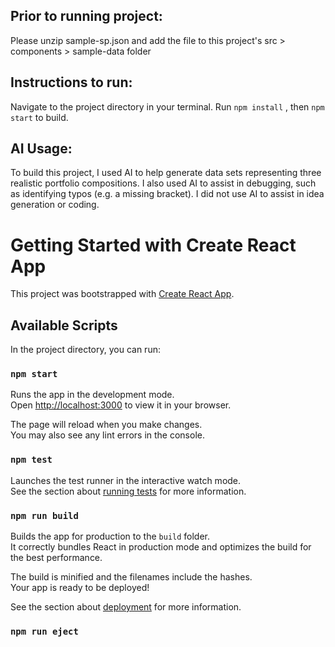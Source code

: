 ## Prior to running project: 
Please unzip sample-sp.json and add the file to this project's src > components > sample-data folder

## Instructions to run: 
Navigate to the project directory in your terminal. Run `npm install` , then `npm start` to build.

## AI Usage:
To build this project, I used AI to help generate data sets representing three realistic portfolio compositions. I also used AI to assist in debugging, such as identifying typos (e.g. a missing bracket). I did not use AI to assist in idea generation or coding.







# Getting Started with Create React App

This project was bootstrapped with [Create React App](https://github.com/facebook/create-react-app).

## Available Scripts
In the project directory, you can run:

### `npm start`

Runs the app in the development mode.\
Open [http://localhost:3000](http://localhost:3000) to view it in your browser.

The page will reload when you make changes.\
You may also see any lint errors in the console.

### `npm test`

Launches the test runner in the interactive watch mode.\
See the section about [running tests](https://facebook.github.io/create-react-app/docs/running-tests) for more information.

### `npm run build`

Builds the app for production to the `build` folder.\
It correctly bundles React in production mode and optimizes the build for the best performance.

The build is minified and the filenames include the hashes.\
Your app is ready to be deployed!

See the section about [deployment](https://facebook.github.io/create-react-app/docs/deployment) for more information.

### `npm run eject`

